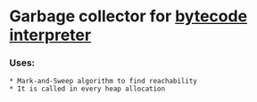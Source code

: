 # Garbage collector for [bytecode interpreter](../interpreter/bytecode/)

### Uses:
    * Mark-and-Sweep algorithm to find reachability
    * It is called in every heap allocation 
